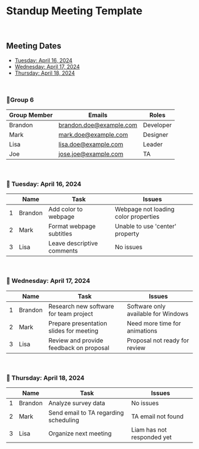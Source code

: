 # Standup Meeting Template
<br>

## Meeting Dates
- [Tuesday: April 16, 2024](#-tuesday-april-16-2024)
- [Wednesday: April 17, 2024](#-wednesday-april-17-2024)
- [Thursday: April 18, 2024](#-thursday-april-18-2024)

<br>

### 🚀Group 6
| Group Member | Emails              | Roles       |
|--------------|---------------------|-------------|
| Brandon      | brandon.doe@example.com| Developer|
| Mark         | mark.doe@example.com| Designer    |
| Lisa         | lisa.doe@example.com| Leader      |
| Joe          | jose.joe@example.com| TA          |

<br>

### 📅 Tuesday: April 16, 2024
|    | Name    | Task                    | Issues                                    |
|----|---------|-------------------------|-------------------------------------------|
| 1  | Brandon | Add color to webpage    | Webpage not loading color properties      |
| 2  | Mark    | Format webpage subtitles| Unable to use 'center' property           |
| 3  | Lisa    | Leave descriptive comments| No issues                               |

<br>

### 📅 Wednesday: April 17, 2024
|    | Name    | Task                                  | Issues                                    |
|----|---------|---------------------------------------|-------------------------------------------|
| 1  | Brandon | Research new software for team project | Software only available for Windows|
| 2  | Mark    | Prepare presentation slides for meeting| Need more time for animations |
| 3  | Lisa    | Review and provide feedback on proposal| Proposal not ready for review|

<br>

### 📅 Thursday: April 18, 2024
|    | Name    | Task                    | Issues                                    |
|----|---------|-------------------------|-------------------------------------------|
| 1  | Brandon | Analyze survey data     | No issues                                 |
| 2  | Mark    | Send email to TA regarding scheduling| TA email not found           |
| 3  | Lisa    | Organize next meeting   | Liam has not responded yet                |

<br>
